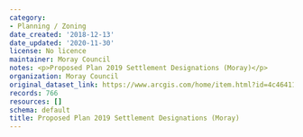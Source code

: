 ```yaml
---
category:
- Planning / Zoning
date_created: '2018-12-13'
date_updated: '2020-11-30'
license: No licence
maintainer: Moray Council
notes: <p>Proposed Plan 2019 Settlement Designations (Moray)</p>
organization: Moray Council
original_dataset_link: https://www.arcgis.com/home/item.html?id=4c46411e0cfe447295acb5c95fff862a
records: 766
resources: []
schema: default
title: Proposed Plan 2019 Settlement Designations (Moray)
---
```

